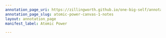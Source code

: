 ```yaml
---
annotation_page_uri: https://zillingworth.github.io/one-big-self/annotations/atomic-power-canvas-1-notes.json
annotation_page_slug: atomic-power-canvas-1-notes
layout: annotation_page
manifest_label: Atomic Power

---
```


